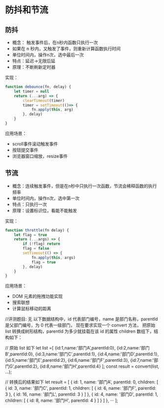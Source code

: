 # 防抖和节流

## 防抖

- 概念： 触发事件后，在n秒内函数只执行一次
- 如果在 n 秒内，又触发了事件，则重新计算函数执行时间
- 单位时间内，操作n次，选中最后一次
- 特点：延迟->无限后延
- 原理：不断刷新定时器

实现：

```js
function debounce(fn, delay) {
    let timer = null
    return (...arg) => {
        clearTimeout(timer)
        timer = setTimeout(()=> {
            fn.apply(this, arg)
        }, delay)
    }
}
```

应用场景：
- scroll事件滚动触发事件
- 按钮提交事件
- 浏览器窗口缩放，resize事件

## 节流

- 概念：连续触发事件，但是在n秒中只执行一次函数，节流会稀释函数的执行频率
- 单位时间内，操作n次，选中第一次
- 特点：只执行一次
- 原理：设置标识位，看能不能触发

实现：
```js
function throttle(fn delay) {
    let flag = true
    return (...args) => {
        if (!flag) return
        flag = false
        setTimeout(() => {
            fn.apply(this, args)
            flag = true
        }, delay) 
    }
}
```

应用场景：
- DOM 元素的拖拽功能实现
- 搜索联想
- 计算鼠标移动的距离

//评测题目: 无
以下数据结构中，id 代表部门编号，name 是部门名称，parentId 是父部门编号，为 0 代表一级部门，
现在要求实现一个 convert 方法，
把原始 list 转换成树形结构，parentId 为多少就挂载在该 id 的属性 children 数组下，结构如下：

// 原始 list 如下
let list =[
    {id:1,name:'部门A',parentId:0},
    {id:2,name:'部门B',parentId:0},
    {id:3,name:'部门C',parentId:1},
    {id:4,name:'部门D',parentId:1},
    {id:5,name:'部门E',parentId:2},
    {id:6,name:'部门F',parentId:3},
    {id:7,name:'部门G',parentId:2},
    {id:8,name:'部门H',parentId:4}
];
const result = convert(list, ...);



// 转换后的结果如下
let result = [
    {
      id: 1,
      name: '部门A',
      parentId: 0,
      children: [
        {
          id: 3,
          name: '部门C',
          parentId: 1,
          children: [
            {
              id: 6,
              name: '部门F',
              parentId: 3
            }, {
              id: 16,
              name: '部门L',
              parentId: 3
            }
          ]
        },
        {
          id: 4,
          name: '部门D',
          parentId: 1,
          children: [
            {
              id: 8,
              name: '部门H',
              parentId: 4
            }
          ]
        }
      ]
    },
  ···
];